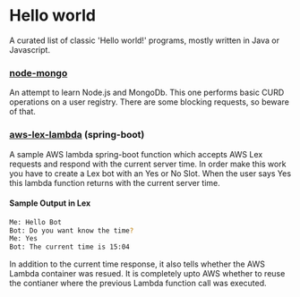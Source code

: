 # Hello world
A curated list  of classic 'Hello world!' programs, mostly written in Java or Javascript. 

### [node-mongo](https://github.com/cicilthomas/hello-world/tree/master/node-mongo)
An attempt to learn Node.js and MongoDb. This one performs basic CURD operations on a user registry. There are some blocking requests, so beware of that. 

### [aws-lex-lambda](https://github.com/cicilthomas/hello-world/tree/master/aws-lex-lambda) (spring-boot)
A sample AWS lambda spring-boot function which accepts AWS Lex requests and respond with the current server time. In order make this work you have to create a Lex bot with an Yes or No Slot. When the user says Yes this lambda  function returns with the current server time.

#### Sample Output in Lex
```sh
Me: Hello Bot 
Bot: Do you want know the time?
Me: Yes
Bot: The current time is 15:04 
```
In addition to the current time response, it also tells whether the AWS Lambda container was resued. It is completely upto AWS whether to reuse the contianer where the previous Lambda function call was executed.  



